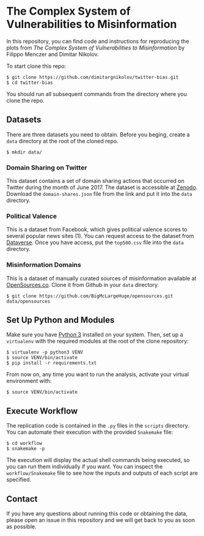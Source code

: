 # The Complex System of Vulnerabilities to Misinformation

In this repository, you can find code and instructions for reproducing the plots from *The Complex System of Vulnerabilities to Misinformation* by Filippo Menczer and Dimitar Nikolov.

To start clone this repo:

```
$ git clone https://github.com/dimitargnikolov/twitter-bias.git
$ cd twitter-bias
```

You should run all subsequent commands from the directory where you clone the repo.

## Datasets

There are three datasets you need to obtain. Before you beging, create a `data` directory at the root of the cloned repo.

```
$ mkdir data/
```

### Domain Sharing on Twitter

This dataset contains a set of domain sharing actions that occurred on Twitter during the month of June 2017. The dataset is accessible at [Zenodo](https://zenodo.org/record/2558687). Download the `domain-shares.json` file from the link and put it into the `data` directory.

### Political Valence

This is a dataset from Facebook, which gives political valence scores to several popular news sites (1). You can request access to the dataset from [Dataverse](https://dataverse.harvard.edu/dataset.xhtml?persistentId=doi:10.7910/DVN/LDJ7MS). Once you have access, put the `top500.csv` file into the `data` directory.

### Misinformation Domains

This is a dataset of manually curated sources of misinformation available at [OpenSources.co](opensources.co). Clone it from Github in your `data` directory.

```
$ git clone https://github.com/BigMcLargeHuge/opensources.git data/opensources
```

## Set Up Python and Modules

Make sure you have [Python 3](https://www.python.org/) installed on your system. Then, set up a `virtualenv` with the required modules at the root of the clone repository:

```
$ virtualenv -p python3 VENV
$ source VENV/bin/activate
$ pip install -r requirements.txt
```

From now on, any time you want to run the analysis, activate your virtual environment with:

```
$ source VENV/bin/activate
```

## Execute Workflow

The replication code is contained in the `.py` files in the `scripts` directory. You can automate their execution with the provided `Snakemake` file:

```
$ cd workflow
$ snakemake -p
```

The execution will display the actual shell commands being executed, so you can run them individually if you want. You can inspect the `workflow/Snakemake` file to see how the inputs and outputs of each script are specified.

## Contact

If you have any questions about running this code or obtaining the data, please open an issue in this repository and we will get back to you as soon as possible.
